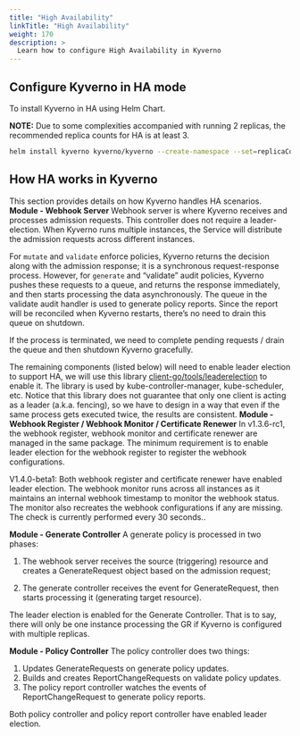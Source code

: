 ```yaml
---
title: "High Availability"
linkTitle: "High Availability"
weight: 170
description: >
  Learn how to configure High Availability in Kyverno
---
```


## Configure Kyverno in HA mode
To install Kyverno in HA using Helm Chart.
  
  **NOTE:** Due to some complexities accompanied with running 2 replicas, the recommended replica counts for HA is at least 3.

```sh
helm install kyverno kyverno/kyverno --create-namespace --set=replicaCount=3 
```
## How HA works in Kyverno
This section provides details on how Kyverno handles HA scenarios.
 **Module - Webhook Server**
  Webhook server is where Kyverno receives and processes admission requests. This controller does not require a leader-election. When Kyverno runs multiple instances, the Service will distribute the admission requests across different instances. 

  For `mutate` and `validate` enforce policies, Kyverno returns the decision along with the admission response; it is a synchronous request-response process. However, for `generate` and “validate” audit policies, Kyverno pushes these requests to a queue, and returns the response immediately, and then starts processing the data asynchronously. The queue in the validate audit handler is used to generate policy reports. Since the report will be reconciled when Kyverno restarts, there’s no need to drain this queue on shutdown.

  If the process is terminated, we need to complete pending requests / drain the queue and then shutdown Kyverno gracefully.

  
  The remaining components (listed below) will need to enable leader election to support HA, we will use this library [client-go/tools/leaderelection](https://pkg.go.dev/k8s.io/client-go/tools/leaderelection) to enable it. The library is used by kube-controller-manager, kube-scheduler, etc. Notice that this library does not guarantee that only one client is acting as a leader (a.k.a. fencing), so we have to design in a way that even if the same process gets executed twice, the results are consistent.
**Module - Webhook Register / Webhook Monitor / Certificate Renewer**
  In v1.3.6-rc1, the webhook register, webhook monitor and certificate renewer are managed in the same package. The minimum requirement is to enable leader election for the webhook register to register the webhook configurations. 

  V1.4.0-beta1: Both webhook register and certificate renewer have enabled leader election.  The webhook monitor runs across all instances as it maintains an internal webhook timestamp to monitor the webhook status. The monitor also recreates the webhook configurations if any are missing. The check is currently performed every 30 seconds..

  
 **Module - Generate Controller**
  A generate policy is processed in two phases: 

  1. The webhook server receives the source (triggering) resource and creates a GenerateRequest object based on the admission request; 

  2. The generate controller receives the event for GenerateRequest, then starts processing it (generating target resource).

  The leader election is enabled for the Generate Controller.
  That is to say, there will only be one instance processing the GR if Kyverno is configured with multiple replicas.
  
**Module - Policy Controller**
  The policy controller does two things:

  1. Updates GenerateRequests on generate policy updates.
  2. Builds and creates ReportChangeRequests on validate policy updates. 
  3. The policy report controller watches the events of ReportChangeRequest to generate policy reports.

  Both policy controller and policy report controller have enabled leader election.
